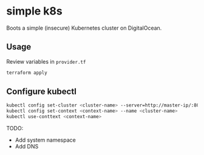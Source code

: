 # simple k8s

Boots a simple (insecure) Kubernetes cluster on DigitalOcean.

## Usage

Review variables in `provider.tf`

```sh
terraform apply
```

## Configure kubectl

```sh
kubectl config set-cluster <cluster-name> --server=http://master-ip/:8080
kubectl config set-context <context-name> --name <cluster-name>
kubectl use-conttext <context-name>
```

TODO:

* Add system namespace
* Add DNS

